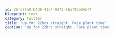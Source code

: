 ```yaml
---
id: 2bfc2fa8-b4d6-41c4-9d73-16af95b3ebf4
blueprint: text
category: twitter
title: 'Up for 22hrs straight. Face plant time'
caption: 'Up for 22hrs straight. Face plant time'
---
```

